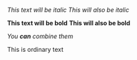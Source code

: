 *This text will be italic*
_This will also be italic_

**This text will be bold**
__This will also be bold__

_You **can** combine them_

This is ordinary text
